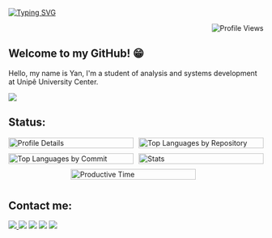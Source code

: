 <a href="https://git.io/typing-svg"><img src="https://readme-typing-svg.demolab.com?font=Operator&weight=500&size=38&duration=2800&pause=2500&color=F7F7F7&center=true&vCenter=true&width=940&lines=Hey%2C+I'm+Yan%2C+Welcome+to+my+Profile!" alt="Typing SVG" /></a>

<div align="right">
    <img src="https://komarev.com/ghpvc/?username=yanlimabarbosa&color=blueviolet&for-the-badge" alt="Profile Views" />
</div>

## Welcome to my GitHub! 😁

Hello, my name is Yan, I'm a student of analysis and systems development at Unipê University Center.

<img src="https://skillicons.dev/icons?i=nodejs,react,mongodb,ts,js,css,html,py,git" />

## Status:
<style>
  .container {
    display: flex;
    flex-wrap: wrap;
    justify-content: center;
    align-items: flex-start;
  }
  
  .card {
    width: 100%;
    margin-bottom: 10px;
  }
  
  @media (min-width: 768px) {
    .card {
      width: 49%;
      margin-right: 2%;
    }
    
    .card:nth-child(2n) {
      margin-right: 0;
    }
  }
</style>

<div class="container">
  <div class="card">
    <img src="http://github-profile-summary-cards.vercel.app/api/cards/profile-details?username=yanlimabarbosa&theme=jolly" alt="Profile Details" width="100%">
  </div>
  <div class="card">
    <img src="http://github-profile-summary-cards.vercel.app/api/cards/repos-per-language?username=yanlimabarbosa&theme=jolly" alt="Top Languages by Repository" width="100%">
  </div>
  <div class="card">
    <img src="http://github-profile-summary-cards.vercel.app/api/cards/most-commit-language?username=yanlimabarbosa&theme=jolly" alt="Top Languages by Commit" width="100%">
  </div>
  <div class="card">
    <img src="http://github-profile-summary-cards.vercel.app/api/cards/stats?username=yanlimabarbosa&theme=jolly" alt="Stats" width="100%">
  </div>
  <div class="card">
    <img src="http://github-profile-summary-cards.vercel.app/api/cards/productive-time?username=yanlimabarbosa&theme=jolly&utcOffset=8" alt="Productive Time" width="100%">
  </div>
</div>


## Contact me:
<div>
  <a href="mailto:yanbr763@gmail.com"><img src="https://img.shields.io/badge/Gmail-D14836?style=for-the-badge&logo=gmail&logoColor=white"</a>
  <a href="https://www.instagram.com/yanbarbosa5/"><img src="https://img.shields.io/badge/Instagram-E4405F?style=for-the-badge&logo=instagram&logoColor=white"></a>
  <a href="https://discord.gg/zyN3CVjN"><img src="https://img.shields.io/badge/Discord-7289DA?style=for-the-badge&logo=discord&logoColor=white"></a>
  <a href="https://wa.me/988272839/?%20text=Oi%20Yan,%20tudo%20bem?"><img src="https://img.shields.io/badge/WhatsApp-25D366?style=for-the-badge&logo=whatsapp&logoColor=white"></a>
  <a href="https://www.linkedin.com/in/yan-lima-barbosa-19852927a/"><img src="https://img.shields.io/badge/LinkedIn-0077B5?style=for-the-badge&logo=linkedin&logoColor=white"></a>
</div>


